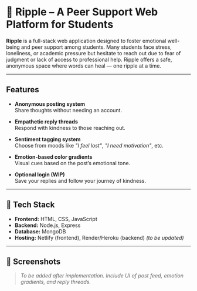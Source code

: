 # 🌊 Ripple – A Peer Support Web Platform for Students

**Ripple** is a full-stack web application designed to foster emotional well-being and peer support among students. Many students face stress, loneliness, or academic pressure but hesitate to reach out due to fear of judgment or lack of access to professional help. Ripple offers a safe, anonymous space where words can heal — one ripple at a time.

---

## Features

- **Anonymous posting system**  
  Share thoughts without needing an account.

- **Empathetic reply threads**  
  Respond with kindness to those reaching out.

- **Sentiment tagging system**  
  Choose from moods like *"I feel lost"*, *"I need motivation"*, etc.

- **Emotion-based color gradients**  
  Visual cues based on the post’s emotional tone.

- **Optional login (WIP)**  
  Save your replies and follow your journey of kindness.

---

## 🧠 Tech Stack

- **Frontend:** HTML, CSS, JavaScript  
- **Backend:** Node.js, Express  
- **Database:** MongoDB  
- **Hosting:** Netlify (frontend), Render/Heroku (backend) *(to be updated)*

---

## 📸 Screenshots

> _To be added after implementation. Include UI of post feed, emotion gradients, and reply threads._


